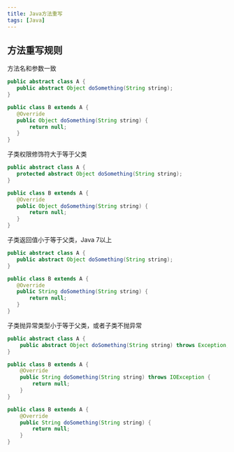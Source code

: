 ```yaml
---
title: Java方法重写
tags: [Java]
---
```


## 方法重写规则

方法名和参数一致

```java
public abstract class A {
   public abstract Object doSomething(String string);
}
```

```java
public class B extends A {
   @Override
   public Object doSomething(String string) {
	   return null;
   }
}
```

子类权限修饰符大于等于父类

```java
public abstract class A {
   protected abstract Object doSomething(String string);
}
```

```java
public class B extends A {
   @Override
   public Object doSomething(String string) {
	   return null;
   }
}
```

子类返回值小于等于父类，Java 7以上

```java
public abstract class A {
   public abstract Object doSomething(String string);
}
```

```java
public class B extends A {
   @Override
   public String doSomething(String string) {
	   return null;
   }
}
```
   
子类抛异常类型小于等于父类，或者子类不抛异常

```java
public abstract class A {
	public abstract Object doSomething(String string) throws Exception;
}
```

```java
public class B extends A {
	@Override
	public String doSomething(String string) throws IOException {
		return null;
	}
}
```

```java
public class B extends A {
	@Override
	public String doSomething(String string) {
		return null;
	}
}
```